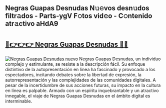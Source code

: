 ## Negras Guapas Desnudas N𝚞𝚎vos desn𝚞dos filtr𝚊dos - Parts-ygV F𝚘tos vid𝚎o - C𝚘ntenido atr𝚊ctivo aHdA9

# <h2><a href="http://mbbrj5l.tromn.icu/?c=Negras+Guapas+Desnudas">🔗👉👉👉 Negras Guapas Desnudas 🔗🔗</a></h2>

[![Negras Guapas Desnudas nuevo](https://i.imgur.com/pEAQMta.gif)](http://mbbrj5l.tromn.icu/?c=Negras+Guapas+Desnudas)
Negras Guapas Desnudas, un individuo complejo y estimulante, se resiste a la descripción fácil. Su enfoque distintivo de la autopresentación en línea ha fascinado y provocado a los espectadores, incitando debates sobre la libertad de expresión, la autorrepresentación y las complejidades de las comunidades digitales. A pesar de la incertidumbre de sus acciones futuras, su impacto en la cultura en línea es palpable. Armado con un espíritu inquebrantable y un atractivo innegable, el viaje de Negras Guapas Desnudas en el ámbito digital es interminable.
